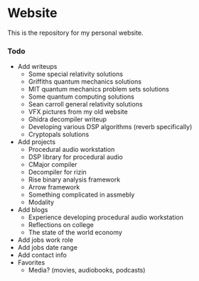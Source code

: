 # Website

This is the repository for my personal website.

### Todo
 - Add writeups
   - Some special relativity solutions
   - Griffiths quantum mechanics solutions
   - MIT quantum mechanics problem sets solutions
   - Some quantum computing solutions
   - Sean carroll general relativity solutions
   - VFX pictures from my old website
   - Ghidra decompiler writeup
   - Developing various DSP algorithms (reverb specifically)
   - Cryptopals solutions
 - Add projects
   - Procedural audio workstation
   - DSP library for procedural audio
   - CMajor compiler
   - Decompiler for rizin
   - Rise binary analysis framework
   - Arrow framework
   - Something complicated in assmebly
   - Modality
 - Add blogs
   - Experience developing procedural audio workstation
   - Reflections on college
   - The state of the world economy
 - Add jobs work role
 - Add jobs date range
 - Add contact info
 - Favorites
   - Media? (movies, audiobooks, podcasts)
